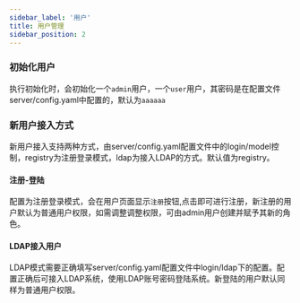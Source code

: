 ```yaml
---
sidebar_label: '用户'
title: 用户管理
sidebar_position: 2
---
```


### 初始化用户

执行初始化时，会初始化一个`admin`用户，一个`user`用户，其密码是在配置文件server/config.yaml中配置的，默认为`aaaaaa`

### 新用户接入方式

新用户接入支持两种方式，由server/config.yaml配置文件中的login/model控制，registry为注册登录模式，ldap为接入LDAP的方式。默认值为registry。

#### 注册-登陆

配置为注册登录模式，会在用户页面显示`注册`按钮,点击即可进行注册，新注册的用户默认为普通用户权限，如需调整调整权限，可由admin用户创建并赋予其新的角色。

#### LDAP接入用户

LDAP模式需要正确填写server/config.yaml配置文件中login/ldap下的配置。配置正确后可接入LDAP系统，使用LDAP账号密码登陆系统。新登陆的用户默认同样为普通用户权限。